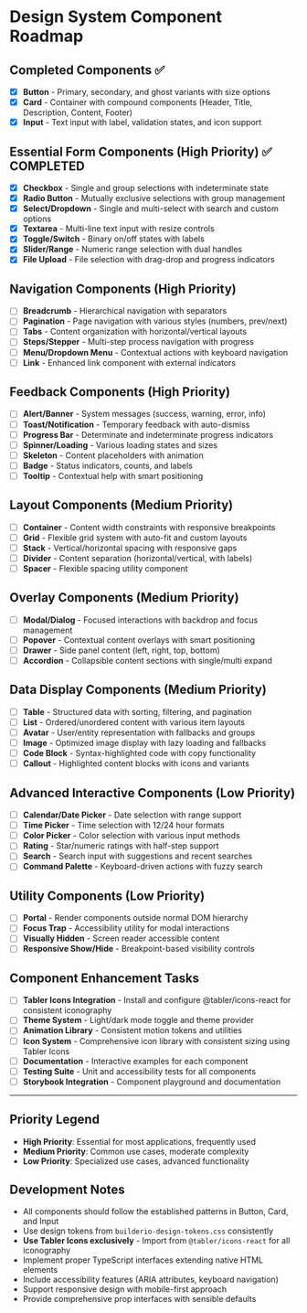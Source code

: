 # Design System Component Roadmap

## Completed Components ✅
- [x] **Button** - Primary, secondary, and ghost variants with size options
- [x] **Card** - Container with compound components (Header, Title, Description, Content, Footer)
- [x] **Input** - Text input with label, validation states, and icon support

## Essential Form Components (High Priority) ✅ COMPLETED
- [x] **Checkbox** - Single and group selections with indeterminate state
- [x] **Radio Button** - Mutually exclusive selections with group management
- [x] **Select/Dropdown** - Single and multi-select with search and custom options
- [x] **Textarea** - Multi-line text input with resize controls
- [x] **Toggle/Switch** - Binary on/off states with labels
- [x] **Slider/Range** - Numeric range selection with dual handles
- [x] **File Upload** - File selection with drag-drop and progress indicators

## Navigation Components (High Priority)
- [ ] **Breadcrumb** - Hierarchical navigation with separators
- [ ] **Pagination** - Page navigation with various styles (numbers, prev/next)
- [ ] **Tabs** - Content organization with horizontal/vertical layouts
- [ ] **Steps/Stepper** - Multi-step process navigation with progress
- [ ] **Menu/Dropdown Menu** - Contextual actions with keyboard navigation
- [ ] **Link** - Enhanced link component with external indicators

## Feedback Components (High Priority)
- [ ] **Alert/Banner** - System messages (success, warning, error, info)
- [ ] **Toast/Notification** - Temporary feedback with auto-dismiss
- [ ] **Progress Bar** - Determinate and indeterminate progress indicators
- [ ] **Spinner/Loading** - Various loading states and sizes
- [ ] **Skeleton** - Content placeholders with animation
- [ ] **Badge** - Status indicators, counts, and labels
- [ ] **Tooltip** - Contextual help with smart positioning

## Layout Components (Medium Priority)
- [ ] **Container** - Content width constraints with responsive breakpoints
- [ ] **Grid** - Flexible grid system with auto-fit and custom layouts
- [ ] **Stack** - Vertical/horizontal spacing with responsive gaps
- [ ] **Divider** - Content separation (horizontal/vertical, with labels)
- [ ] **Spacer** - Flexible spacing utility component

## Overlay Components (Medium Priority)
- [ ] **Modal/Dialog** - Focused interactions with backdrop and focus management
- [ ] **Popover** - Contextual content overlays with smart positioning
- [ ] **Drawer** - Side panel content (left, right, top, bottom)
- [ ] **Accordion** - Collapsible content sections with single/multi expand

## Data Display Components (Medium Priority)
- [ ] **Table** - Structured data with sorting, filtering, and pagination
- [ ] **List** - Ordered/unordered content with various item layouts
- [ ] **Avatar** - User/entity representation with fallbacks and groups
- [ ] **Image** - Optimized image display with lazy loading and fallbacks
- [ ] **Code Block** - Syntax-highlighted code with copy functionality
- [ ] **Callout** - Highlighted content blocks with icons and variants

## Advanced Interactive Components (Low Priority)
- [ ] **Calendar/Date Picker** - Date selection with range support
- [ ] **Time Picker** - Time selection with 12/24 hour formats
- [ ] **Color Picker** - Color selection with various input methods
- [ ] **Rating** - Star/numeric ratings with half-step support
- [ ] **Search** - Search input with suggestions and recent searches
- [ ] **Command Palette** - Keyboard-driven actions with fuzzy search

## Utility Components (Low Priority)
- [ ] **Portal** - Render components outside normal DOM hierarchy
- [ ] **Focus Trap** - Accessibility utility for modal interactions
- [ ] **Visually Hidden** - Screen reader accessible content
- [ ] **Responsive Show/Hide** - Breakpoint-based visibility controls

## Component Enhancement Tasks
- [ ] **Tabler Icons Integration** - Install and configure @tabler/icons-react for consistent iconography
- [ ] **Theme System** - Light/dark mode toggle and theme provider
- [ ] **Animation Library** - Consistent motion tokens and utilities
- [ ] **Icon System** - Comprehensive icon library with consistent sizing using Tabler Icons
- [ ] **Documentation** - Interactive examples for each component
- [ ] **Testing Suite** - Unit and accessibility tests for all components
- [ ] **Storybook Integration** - Component playground and documentation

---

## Priority Legend
- **High Priority**: Essential for most applications, frequently used
- **Medium Priority**: Common use cases, moderate complexity
- **Low Priority**: Specialized use cases, advanced functionality

## Development Notes
- All components should follow the established patterns in Button, Card, and Input
- Use design tokens from `builderio-design-tokens.css` consistently
- **Use Tabler Icons exclusively** - Import from `@tabler/icons-react` for all iconography
- Implement proper TypeScript interfaces extending native HTML elements  
- Include accessibility features (ARIA attributes, keyboard navigation)
- Support responsive design with mobile-first approach
- Provide comprehensive prop interfaces with sensible defaults